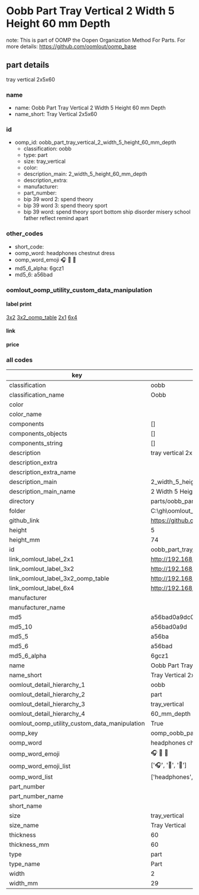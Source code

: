 # Oobb Part Tray Vertical 2 Width 5 Height 60 mm Depth  

note: This is part of OOMP the Oopen Organization Method For Parts. For more details: https://github.com/oomlout/oomp_base

##  part details
  



tray vertical 2x5x60



### name
* name: Oobb Part Tray Vertical 2 Width 5 Height 60 mm Depth
* name_short: Tray Vertical 2x5x60 
### id
* oomp_id: oobb_part_tray_vertical_2_width_5_height_60_mm_depth
  * classification: oobb
  * type: part
  * size: tray_vertical
  * color: 
  * description_main: 2_width_5_height_60_mm_depth
  * description_extra: 
  * manufacturer: 
  * part_number: 
  * bip 39 word 2: spend theory
  * bip 39 word 3: spend theory sport
  * bip 39 word: spend theory sport bottom ship disorder misery school father reflect remind apart

### other_codes
* short_code: 
* oomp_word: headphones chestnut dress
* oomp_word_emoji :headphones: :chestnut: :dress:
* md5_6_alpha: 6gcz1
* md5_6: a56bad






### oomlout_oomp_utility_custom_data_manipulation
#### label print
[3x2](http://192.168.1.245:1112/?label=oomp%206gcz1)
[3x2_oomp_table](http://192.168.1.108:1112/?label=oomp%206gcz1)
[2x1](http://192.168.1.242:1112/?label=oomp%206gcz1)
[6x4](http://192.168.1.55:1112/?label=oomp%206gcz1)    

#### link

                              

#### price







### all codes 
| key | value |  
| --- | --- |  
| classification | oobb |  
| classification_name | Oobb |  
| color |  |  
| color_name |  |  
| components | [] |  
| components_objects | [] |  
| components_string | [] |  
| description | tray vertical 2x5x60 |  
| description_extra |  |  
| description_extra_name |  |  
| description_main | 2_width_5_height_60_mm_depth |  
| description_main_name | 2 Width 5 Height 60 mm Depth |  
| directory | parts/oobb_part_tray_vertical_2_width_5_height_60_mm_depth |  
| folder | C:\gh\oomlout_oobb_version_4_generated_parts\parts\oobb_part_tray_vertical_2_width_5_height_60_mm_depth |  
| github_link | https://github.com/oomlout/oomlout_oomp_part_src/tree/main/parts/oobb_part_tray_vertical_2_width_5_height_60_mm_depth |  
| height | 5 |  
| height_mm | 74 |  
| id | oobb_part_tray_vertical_2_width_5_height_60_mm_depth |  
| link_oomlout_label_2x1 | http://192.168.1.242:1112/?label=oomp%206gcz1 |  
| link_oomlout_label_3x2 | http://192.168.1.245:1112/?label=oomp%206gcz1 |  
| link_oomlout_label_3x2_oomp_table | http://192.168.1.108:1112/?label=oomp%206gcz1 |  
| link_oomlout_label_6x4 | http://192.168.1.55:1112/?label=oomp%206gcz1 |  
| manufacturer |  |  
| manufacturer_name |  |  
| md5 | a56bad0a9dc0d1b4fde301a5a578168a |  
| md5_10 | a56bad0a9d |  
| md5_5 | a56ba |  
| md5_6 | a56bad |  
| md5_6_alpha | 6gcz1 |  
| name | Oobb Part Tray Vertical 2 Width 5 Height 60 mm Depth |  
| name_short | Tray Vertical 2x5x60  |  
| oomlout_detail_hierarchy_1 | oobb |  
| oomlout_detail_hierarchy_2 | part |  
| oomlout_detail_hierarchy_3 | tray_vertical |  
| oomlout_detail_hierarchy_4 | 60_mm_depth |  
| oomlout_oomp_utility_custom_data_manipulation | True |  
| oomp_key | oomp_oobb_part_tray_vertical_2_width_5_height_60_mm_depth |  
| oomp_word | headphones chestnut dress |  
| oomp_word_emoji | :headphones: :chestnut: :dress: |  
| oomp_word_emoji_list | [':headphones:', ':chestnut:', ':dress:'] |  
| oomp_word_list | ['headphones', 'chestnut', 'dress'] |  
| part_number |  |  
| part_number_name |  |  
| short_name |  |  
| size | tray_vertical |  
| size_name | Tray Vertical |  
| thickness | 60 |  
| thickness_mm | 60 |  
| type | part |  
| type_name | Part |  
| width | 2 |  
| width_mm | 29 |  
